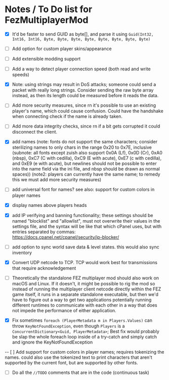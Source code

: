 
# Notes / To Do list for FezMultiplayerMod

- [x] It'd be faster to send GUID as byte[], and parse it using `Guid(Int32, Int16, Int16, Byte, Byte, Byte, Byte, Byte, Byte, Byte, Byte)`

- [ ] Add option for custom player skins/appearance

- [ ] Add extensible modding support 

- [ ] Add a way to detect player connection speed (both read and write speeds)

- [x] Note: using strings may result in DoS attacks; someone could send a packet with really long strings. Consider sending the raw byte array instead, as then its length could be measured before it reads the data.

- [ ] Add more security measures, since rn it's possible to use an existing player's name, which could cause confusion. Could have the handshake when connecting check if the name is already taken.

- [ ] Add more data integrity checks, since rn if a bit gets corrupted it could disconnect the client.

- [x] add names (note: fonts do not support the same characters; consider sterilizing names to only chars in the range 0x20 to 0x7E, inclusive (subnote: all fonts except zuish also support 0x0A (Lf), 0x0D (Cr), 0xA0 (nbsp), 0xC7 (C with cedilla), 0xC9 (E with acute), 0xE7 (c with cedilla), and 0xE9 (e with acute), but newlines should not be possible to enter into the name field via the ini file, and nbsp should be drawn as normal spaces)) (note2: players can currently have the same name; to remedy this we must add more security measures)

- [ ] add universal font for names? see also: support for custom colors in player names

- [x] display names above players heads

- [x] add IP verifying and banning functionality; these settings should be named "blocklist" and "allowlist", must not overwrite their values in the settings file, and the syntax will be like that which cPanel uses, but with entries separated by commas: https://docs.cpanel.net/cpanel/security/ip-blocker/

- [ ] add option to sync world save data & level states. this would also sync inventory 

- [x] Convert UDP netcode to TCP. TCP would work best for transmissions that require acknowledgement

- [ ] Theoretically the standalone FEZ multiplayer mod should also work on macOS and Linux. If it doesn't, it might be possible to rig the mod so instead of running the multiplayer client netcode directly within the FEZ game itself, it runs in a separate standalone executable, but then we'd have to figure out a way to get two applications potentially running different runtimes to communicate with each other in a way that does not impede the performance of either application.

- [x] Fix sometimes `foreach (PlayerMetadata m in Players.Values)` can throw `KeyNotFoundException`, even though `Players` is a `ConcurrentDictionary<Guid, PlayerMetadata>`; Best fix would probably be slap the whole foreach loop inside of a try-catch and simply catch and ignore the KeyNotFoundException

-- [ ] Add support for custom colors in player names; requires tokenizing the names. could also use the tokenized text to print characters that aren't supported by the current font, but are supported by other fonts.

- [ ] Do all the `//TODO` comments that are in the code (continuous task)


